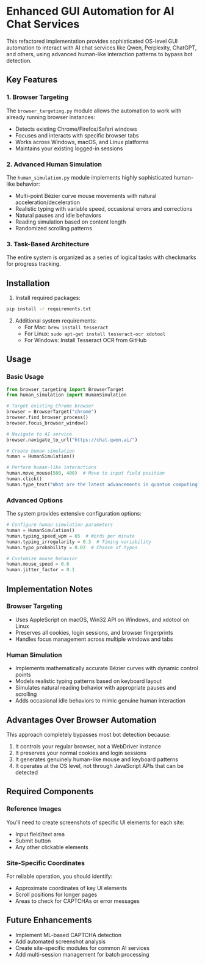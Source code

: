 # Enhanced GUI Automation for AI Chat Services

This refactored implementation provides sophisticated OS-level GUI automation to interact with AI chat services like Qwen, Perplexity, ChatGPT, and others, using advanced human-like interaction patterns to bypass bot detection.

## Key Features

### 1. Browser Targeting
The `browser_targeting.py` module allows the automation to work with already running browser instances:

- Detects existing Chrome/Firefox/Safari windows
- Focuses and interacts with specific browser tabs
- Works across Windows, macOS, and Linux platforms
- Maintains your existing logged-in sessions

### 2. Advanced Human Simulation
The `human_simulation.py` module implements highly sophisticated human-like behavior:

- Multi-point Bézier curve mouse movements with natural acceleration/deceleration
- Realistic typing with variable speed, occasional errors and corrections
- Natural pauses and idle behaviors
- Reading simulation based on content length
- Randomized scrolling patterns

### 3. Task-Based Architecture
The entire system is organized as a series of logical tasks with checkmarks for progress tracking.

## Installation

1. Install required packages:
```bash
pip install -r requirements.txt
```

2. Additional system requirements:
   - For Mac: `brew install tesseract`
   - For Linux: `sudo apt-get install tesseract-ocr xdotool`
   - For Windows: Install Tesseract OCR from GitHub

## Usage

### Basic Usage
```python
from browser_targeting import BrowserTarget
from human_simulation import HumanSimulation

# Target existing Chrome browser
browser = BrowserTarget("chrome")
browser.find_browser_process()
browser.focus_browser_window()

# Navigate to AI service
browser.navigate_to_url("https://chat.qwen.ai/")

# Create human simulation
human = HumanSimulation()

# Perform human-like interactions
human.move_mouse(500, 400)  # Move to input field position
human.click()
human.type_text("What are the latest advancements in quantum computing?")
```

### Advanced Options

The system provides extensive configuration options:

```python
# Configure human simulation parameters
human = HumanSimulation()
human.typing_speed_wpm = 65  # Words per minute
human.typing_irregularity = 0.3  # Timing variability
human.typo_probability = 0.02  # Chance of typos

# Customize mouse behavior
human.mouse_speed = 0.6
human.jitter_factor = 0.1
```

## Implementation Notes

### Browser Targeting
- Uses AppleScript on macOS, Win32 API on Windows, and xdotool on Linux
- Preserves all cookies, login sessions, and browser fingerprints
- Handles focus management across multiple windows and tabs

### Human Simulation
- Implements mathematically accurate Bézier curves with dynamic control points
- Models realistic typing patterns based on keyboard layout
- Simulates natural reading behavior with appropriate pauses and scrolling
- Adds occasional idle behaviors to mimic genuine human interaction

## Advantages Over Browser Automation

This approach completely bypasses most bot detection because:

1. It controls your regular browser, not a WebDriver instance
2. It preserves your normal cookies and login sessions
3. It generates genuinely human-like mouse and keyboard patterns
4. It operates at the OS level, not through JavaScript APIs that can be detected

## Required Components

### Reference Images
You'll need to create screenshots of specific UI elements for each site:
- Input field/text area
- Submit button
- Any other clickable elements

### Site-Specific Coordinates
For reliable operation, you should identify:
- Approximate coordinates of key UI elements
- Scroll positions for longer pages
- Areas to check for CAPTCHAs or error messages

## Future Enhancements
- Implement ML-based CAPTCHA detection
- Add automated screenshot analysis
- Create site-specific modules for common AI services
- Add multi-session management for batch processing